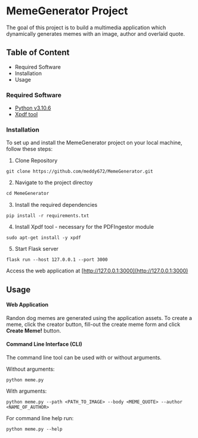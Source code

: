 # MemeGenerator Project
The goal of this project is to build a multimedia application which dynamically generates memes with an image, author and overlaid quote.

## Table of Content
* Required Software
* Installation
* Usage

### Required Software
* [Python v3.10.6](https://www.python.org/downloads/)
* [Xpdf tool](https://www.xpdfreader.com/download.html)

### Installation
To set up and install the MemeGenerator project on your local machine, follow these steps:
1. Clone Repository
```
git clone https://github.com/meddy672/MemeGenerator.git
```
2. Navigate to the project directoy
```javascript
cd MemeGenerator
```
3. Install the required dependencies
```
pip install -r requirements.txt
```
4. Install Xpdf tool - necessary for the PDFIngestor module
```
sudo apt-get install -y xpdf
```
5. Start Flask server
```
flask run --host 127.0.0.1 --port 3000
```
Access the web application at [http://127.0.0.1:3000](http://127.0.0.1:3000)


## Usage

#### Web Application
Randon dog memes are generated using the application assets. To create a meme, click the creator button, fill-out the create meme form and click **Create Meme!** button.

#### Command Line Interface (CLI)
The command line tool can be used with or without arguments. 

Without arguments:
```
python meme.py
```

With arguments:
```
python meme.py --path <PATH_TO_IMAGE> --body <MEME_QUOTE> --author <NAME_OF_AUTHOR>
``` 

For command line help run:
```
python meme.py --help
```






